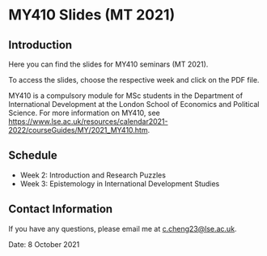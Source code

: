 # MY410 Slides (MT 2021)

## Introduction

Here you can find the slides for MY410 seminars (MT 2021).

To access the slides, choose the respective week and click on the PDF file.

MY410 is a compulsory module for MSc students in the Department of International Development at the London School of Economics and Political Science. For more information on MY410, see https://www.lse.ac.uk/resources/calendar2021-2022/courseGuides/MY/2021_MY410.htm.

## Schedule

- Week 2: Introduction and Research Puzzles
- Week 3: Epistemology in International Development Studies

## Contact Information

If you have any questions, please email me at c.cheng23@lse.ac.uk.

Date: 8 October 2021